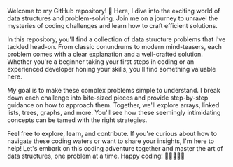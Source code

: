 Welcome to my GitHub repository! 🚀 Here, I dive into the exciting world of data structures and problem-solving. Join me on a journey to unravel the mysteries of coding challenges and learn how to craft efficient solutions.

In this repository, you'll find a collection of data structure problems that I've tackled head-on. From classic conundrums to modern mind-teasers, each problem comes with a clear explanation and a well-crafted solution. Whether you're a beginner taking your first steps in coding or an experienced developer honing your skills, you'll find something valuable here.

My goal is to make these complex problems simple to understand. I break down each challenge into bite-sized pieces and provide step-by-step guidance on how to approach them. Together, we'll explore arrays, linked lists, trees, graphs, and more. You'll see how these seemingly intimidating concepts can be tamed with the right strategies.

Feel free to explore, learn, and contribute. If you're curious about how to navigate these coding waters or want to share your insights, I'm here to help! Let's embark on this coding adventure together and master the art of data structures, one problem at a time. Happy coding! 🌟👩‍💻👨‍💻
